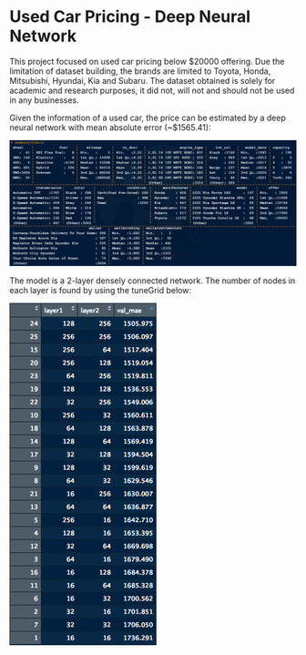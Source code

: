 # Used Car Pricing - Deep Neural Network

This project focused on used car pricing below $20000 offering. Due the limitation of dataset building, the brands are limited to Toyota, Honda, Mitsubishi, Hyundai, Kia and Subaru. The dataset obtained is solely for academic and research purposes, it did not, will not and should not be used in any businesses. 

Given the information of a used car, the price can be estimated by a deep neural network with mean absolute error (~$1565.41):

![Summary of variables](variables_summary.png)

The model is a 2-layer densely connected network. The number of nodes in each layer is found by using the tuneGrid below:

![tuneGrid of 2-layer densely connected network](tuneGrid.png)
